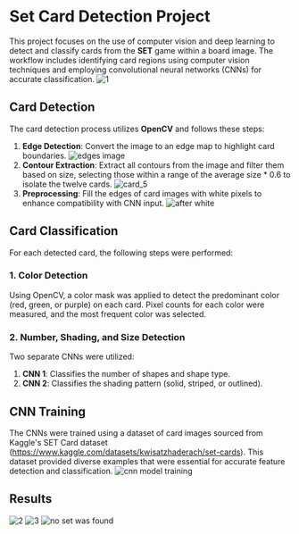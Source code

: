 # Set Card Detection Project
This project focuses on the use of computer vision and deep learning to detect and classify cards from the **SET** game within a board image. The workflow includes identifying card regions using computer vision techniques and employing convolutional neural networks (CNNs) for accurate classification.
![1](https://github.com/user-attachments/assets/9d6b59c3-b3a0-48c1-b587-0ebe7dbd2d11)


## Card Detection
The card detection process utilizes **OpenCV** and follows these steps:

1. **Edge Detection**: Convert the image to an edge map to highlight card boundaries.
   ![edges image](https://github.com/user-attachments/assets/df5b37fc-be9a-4c67-9fa7-32555a37eb61)
2. **Contour Extraction**: Extract all contours from the image and filter them based on size, selecting those within a range of the average size * 0.6 to isolate the twelve cards.
 ![card_5](https://github.com/user-attachments/assets/f798cd89-fffc-47bb-b995-ef70c00c2789)
3. **Preprocessing**: Fill the edges of card images with white pixels to enhance compatibility with CNN input.
![after white](https://github.com/user-attachments/assets/125e3204-e26d-4404-9c44-30113942288b)


## Card Classification
For each detected card, the following steps were performed:

### 1. Color Detection
Using OpenCV, a color mask was applied to detect the predominant color (red, green, or purple) on each card. Pixel counts for each color were measured, and the most frequent color was selected.

### 2. Number, Shading, and Size Detection
Two separate CNNs were utilized:

1. **CNN 1**: Classifies the number of shapes and shape type.
2. **CNN 2**: Classifies the shading pattern (solid, striped, or outlined).

## CNN Training
The CNNs were trained using a dataset of card images sourced from Kaggle's SET Card dataset (https://www.kaggle.com/datasets/kwisatzhaderach/set-cards). This dataset provided diverse examples that were essential for accurate feature detection and classification.
![cnn model training](https://github.com/user-attachments/assets/58acd1b6-764b-47a7-b1de-b89eea967842)

## Results
![2](https://github.com/user-attachments/assets/69cfd599-8f93-466a-8d46-55fdb36e5359)
![3](https://github.com/user-attachments/assets/80fd3c8a-0fa0-4cac-8085-93551d91ef56)
![no set was found](https://github.com/user-attachments/assets/ca0a79a2-c388-42ee-95bf-05b504e52db7)

